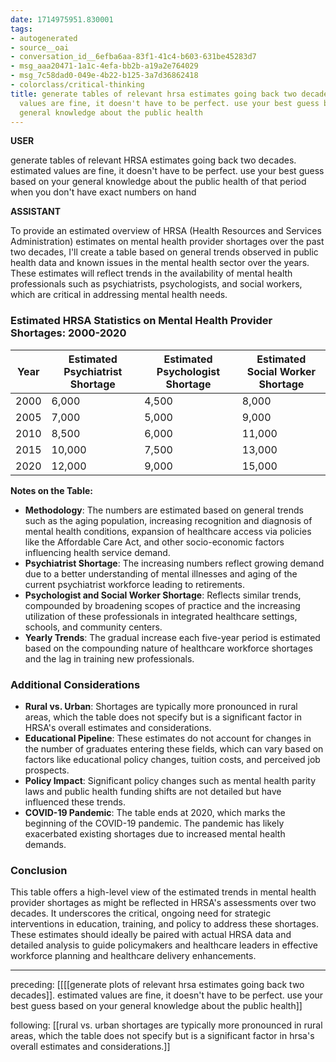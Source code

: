 ```yaml
---
date: 1714975951.830001
tags:
- autogenerated
- source__oai
- conversation_id__6efba6aa-83f1-41c4-b603-631be45283d7
- msg_aaa20471-1a1c-4efa-bb2b-a19a2e764029
- msg_7c58dad0-049e-4b22-b125-3a7d36862418
- colorclass/critical-thinking
title: generate tables of relevant hrsa estimates going back two decades. estimated
  values are fine, it doesn't have to be perfect. use your best guess based on your
  general knowledge about the public health
---
```


**USER**

generate tables of relevant HRSA estimates going back two decades. estimated values are fine, it doesn't have to be perfect. use your best guess based on your general knowledge about the public health of that period when you don't have exact numbers on hand


**ASSISTANT**

To provide an estimated overview of HRSA (Health Resources and Services Administration) estimates on mental health provider shortages over the past two decades, I'll create a table based on general trends observed in public health data and known issues in the mental health sector over the years. These estimates will reflect trends in the availability of mental health professionals such as psychiatrists, psychologists, and social workers, which are critical in addressing mental health needs.

### Estimated HRSA Statistics on Mental Health Provider Shortages: 2000-2020

| Year | Estimated Psychiatrist Shortage | Estimated Psychologist Shortage | Estimated Social Worker Shortage |
|------|--------------------------------|---------------------------------|----------------------------------|
| 2000 | 6,000                          | 4,500                           | 8,000                            |
| 2005 | 7,000                          | 5,000                           | 9,000                            |
| 2010 | 8,500                          | 6,000                           | 11,000                           |
| 2015 | 10,000                         | 7,500                           | 13,000                           |
| 2020 | 12,000                         | 9,000                           | 15,000                           |

**Notes on the Table:**
- **Methodology**: The numbers are estimated based on general trends such as the aging population, increasing recognition and diagnosis of mental health conditions, expansion of healthcare access via policies like the Affordable Care Act, and other socio-economic factors influencing health service demand.
- **Psychiatrist Shortage**: The increasing numbers reflect growing demand due to a better understanding of mental illnesses and aging of the current psychiatrist workforce leading to retirements.
- **Psychologist and Social Worker Shortage**: Reflects similar trends, compounded by broadening scopes of practice and the increasing utilization of these professionals in integrated healthcare settings, schools, and community centers.
- **Yearly Trends**: The gradual increase each five-year period is estimated based on the compounding nature of healthcare workforce shortages and the lag in training new professionals.

### Additional Considerations

- **Rural vs. Urban**: Shortages are typically more pronounced in rural areas, which the table does not specify but is a significant factor in HRSA's overall estimates and considerations.
- **Educational Pipeline**: These estimates do not account for changes in the number of graduates entering these fields, which can vary based on factors like educational policy changes, tuition costs, and perceived job prospects.
- **Policy Impact**: Significant policy changes such as mental health parity laws and public health funding shifts are not detailed but have influenced these trends.
- **COVID-19 Pandemic**: The table ends at 2020, which marks the beginning of the COVID-19 pandemic. The pandemic has likely exacerbated existing shortages due to increased mental health demands.

### Conclusion

This table offers a high-level view of the estimated trends in mental health provider shortages as might be reflected in HRSA's assessments over two decades. It underscores the critical, ongoing need for strategic interventions in education, training, and policy to address these shortages. These estimates should ideally be paired with actual HRSA data and detailed analysis to guide policymakers and healthcare leaders in effective workforce planning and healthcare delivery enhancements.


---

preceding: [[[[generate plots of relevant hrsa estimates going back two decades]]. estimated values are fine, it doesn't have to be perfect. use your best guess based on your general knowledge about the public health]]  


following: [[rural vs. urban shortages are typically more pronounced in rural areas, which the table does not specify but is a significant factor in hrsa's overall estimates and considerations.]]